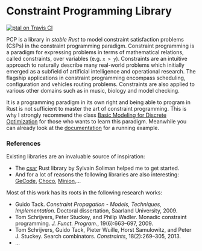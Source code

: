 Constraint Programming Library
==============================

[![ptal on Travis CI][travis-image]][travis]

[travis-image]: https://travis-ci.org/ptal/pcp.png
[travis]: https://travis-ci.org/ptal/pcp

PCP is a library in *stable Rust* to model constraint satisfaction problems (CSPs) in the constraint programming paradigm.
Constraint programming is a paradigm for expressing problems in terms of mathematical relations, called constraints, over variables (e.g. `x > y`).
Constraints are an intuitive approach to naturally describe many real-world problems which initially emerged as a subfield of artificial intelligence and operational research.
The flagship applications in constraint programming encompass scheduling, configuration and vehicles routing problems.
Constraints are also applied to various other domains such as in music, biology and model checking.

It is a programming paradigm in its own right and being able to program in Rust is not sufficient to master the art of constraint programming.
This is why I strongly recommend the class [Basic Modeling for Discrete Optimization](https://www.coursera.org/learn/basic-modeling) for those who wants to learn this paradigm.
Meanwhile you can already look at the [documentation](https://docs.rs/crate/pcp/1.0.0) for a running example.

### References

Existing libraries are an invaluable source of inspiration:

* The [csar](https://github.com/soli/csar) Rust library by Sylvain Soliman helped me to get started.
* And for a lot of reasons the following libraries are also interesting: [GeCode](http://www.gecode.org/), [Choco](http://choco.sourceforge.net/), [Minion](http://minion.sourceforge.net/),...

Most of this work has its roots in the following research works:

* Guido Tack. *Constraint Propagation - Models, Techniques, Implementation*. Doctoral dissertation, Saarland University, 2009.
* Tom Schrijvers, Peter Stuckey, and Philip Wadler. Monadic constraint programming. *J. Funct. Program.*, 19(6):663–697, 2009.
* Tom Schrijvers, Guido Tack, Pieter Wuille, Horst Samulowitz, and Peter J. Stuckey. Search combinators. *Constraints*, 18(2):269–305, 2013.
* ...
